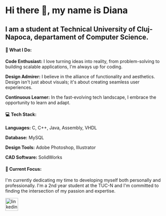 # Hi there 👋, my name is Diana
## I am a student at Technical University of Cluj-Napoca, departament of Computer Science.
#### 🚀 What I Do:

**Code Enthusiast:** I love turning ideas into reality, from problem-solving to building scalable applications, I'm always up for coding.

**Design Admirer:** I believe in the alliance of functionality and aesthetics. Design isn't just about visuals; it's about creating seamless user experiences.

**Continuous Learner:** In the fast-evolving tech landscape, I embrace the opportunity to learn and adapt. 

#### 💻 Tech Stack:

**Languages:** C, C++, Java, Assembly, VHDL

**Database:** MySQL

**Design Tools:** Adobe Photoshop, Illustrator

**CAD Software:** SolidWorks


#### 🌱 Current Focus: 

I'm currently dedicating my time to developing myself both personally and professionally. I'm a 2nd year student at the TUC-N and I'm committed to finding the intersection of my passion and expertise.



[<img src='https://cdn.jsdelivr.net/npm/simple-icons@3.0.1/icons/linkedin.svg' alt='linkedin' height='40'>](https://www.linkedin.com/in/diana-dinc%C4%83-55632126a/)  

